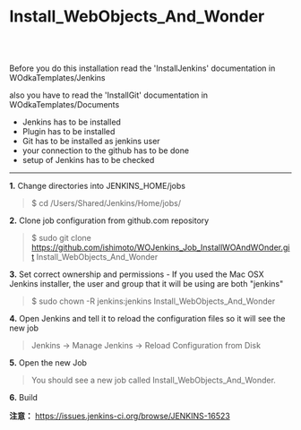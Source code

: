Install\_WebObjects\_And\_Wonder
================================
<br /><br />

Before you do this installation read the 'InstallJenkins' documentation in WOdkaTemplates/Jenkins

also you have to read the 'InstallGit' documentation in WOdkaTemplates/Documents

* Jenkins has to be installed
* Plugin has to be installed
* Git has to be installed as jenkins user
* your connection to the github has to be done
* setup of Jenkins has to be checked

---

**1.** Change directories into JENKINS\_HOME/jobs

>$ cd /Users/Shared/Jenkins/Home/jobs/

**2.** Clone job configuration from github.com repository

>$ sudo git clone https://github.com/ishimoto/WOJenkins_Job_InstallWOAndWOnder.git Install\_WebObjects\_And\_Wonder

**3.** Set correct ownership and permissions - If you used the Mac OSX Jenkins installer, the user and group that it will be using are both "jenkins"
 
>$ sudo chown -R jenkins:jenkins Install\_WebObjects\_And\_Wonder

**4.** Open Jenkins and tell it to reload the configuration files so it will see the new job

>Jenkins -> Manage Jenkins -> Reload Configuration from Disk

**5.** Open the new Job

>You should see a new job called Install\_WebObjects\_And\_Wonder.

**6.** Build

**注意：** https://issues.jenkins-ci.org/browse/JENKINS-16523
